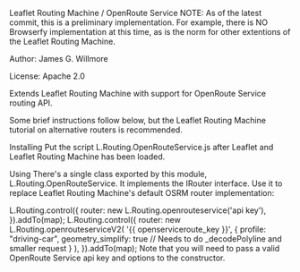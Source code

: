 Leaflet Routing Machine / OpenRoute Service
NOTE: As of the latest commit, this is a preliminary implementation. For example, there is NO Browserfy implementation at this time, as is the norm for other extentions of the Leaflet Routing Machine.

Author: James G. Willmore

License: Apache 2.0

Extends Leaflet Routing Machine with support for OpenRoute Service routing API.

Some brief instructions follow below, but the Leaflet Routing Machine tutorial on alternative routers is recommended.

Installing
Put the script L.Routing.OpenRouteService.js after Leaflet and Leaflet Routing Machine has been loaded.

Using
There's a single class exported by this module, L.Routing.OpenRouteService. It implements the IRouter interface. Use it to replace Leaflet Routing Machine's default OSRM router implementation:

L.Routing.control({
router: new L.Routing.openrouteservice('api key'),
}).addTo(map);
L.Routing.control({
router: new L.Routing.openrouteserviceV2(
'{{ openserviceroute_key }}',
{
profile: "driving-car",
geometry_simplify: true // Needs to do _decodePolyline and smaller request
}
),
}).addTo(map);
Note that you will need to pass a valid OpenRoute Service api key and options to the constructor.